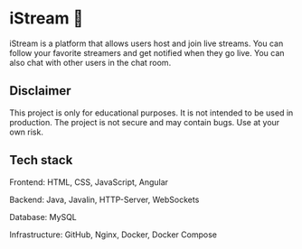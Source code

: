 # iStream 🚀

iStream is a platform that allows users host and join live streams. You can follow your favorite streamers and get notified when they go live. You can also chat with other users in the chat room.

## Disclaimer

This project is only for educational purposes. It is not intended to be used in production. The project is not secure and may contain bugs. Use at your own risk.

## Tech stack

Frontend: HTML, CSS, JavaScript, Angular

Backend: Java, Javalin, HTTP-Server, WebSockets

Database: MySQL

Infrastructure: GitHub, Nginx, Docker, Docker Compose


